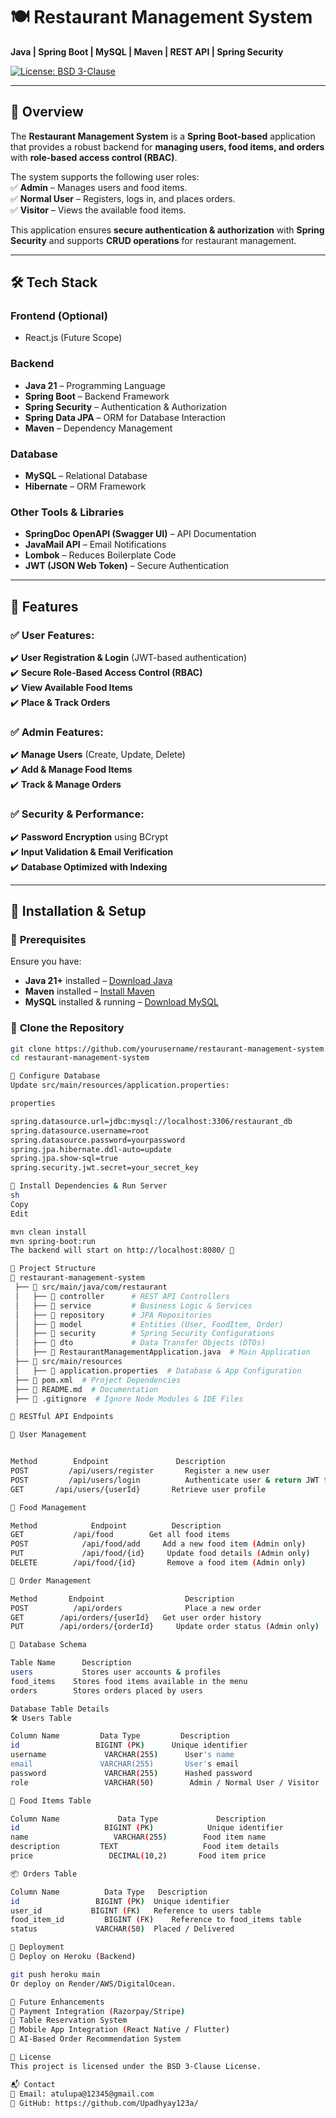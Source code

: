 # 🍽️ Restaurant Management System  
**Java | Spring Boot | MySQL | Maven | REST API | Spring Security**  

[![License: BSD 3-Clause](https://img.shields.io/badge/License-BSD--3--Clause-blue.svg)](https://opensource.org/licenses/BSD-3-Clause)  

---               

## 📌 Overview  

The **Restaurant Management System** is a **Spring Boot-based** application that provides a robust backend for **managing users, food items, and orders** with **role-based access control (RBAC)**.  

The system supports the following user roles:  
✅ **Admin** – Manages users and food items.  
✅ **Normal User** – Registers, logs in, and places orders.  
✅ **Visitor** – Views the available food items.  

This application ensures **secure authentication & authorization** with **Spring Security** and supports **CRUD operations** for restaurant management.  

---

## 🛠 Tech Stack  

### **Frontend (Optional)**  
- React.js (Future Scope)  

### **Backend**  
- **Java 21** – Programming Language  
- **Spring Boot** – Backend Framework  
- **Spring Security** – Authentication & Authorization  
- **Spring Data JPA** – ORM for Database Interaction  
- **Maven** – Dependency Management  

### **Database**  
- **MySQL** – Relational Database  
- **Hibernate** – ORM Framework  

### **Other Tools & Libraries**  
- **SpringDoc OpenAPI (Swagger UI)** – API Documentation  
- **JavaMail API** – Email Notifications  
- **Lombok** – Reduces Boilerplate Code  
- **JWT (JSON Web Token)** – Secure Authentication  

---

## 📌 Features  

### ✅ **User Features:**  
✔️ **User Registration & Login** (JWT-based authentication)  
✔️ **Secure Role-Based Access Control (RBAC)**  
✔️ **View Available Food Items**  
✔️ **Place & Track Orders**  

### ✅ **Admin Features:**  
✔️ **Manage Users** (Create, Update, Delete)  
✔️ **Add & Manage Food Items**  
✔️ **Track & Manage Orders**  

### ✅ **Security & Performance:**  
✔️ **Password Encryption** using BCrypt  
✔️ **Input Validation & Email Verification**  
✔️ **Database Optimized with Indexing**  

---

## 📌 Installation & Setup  

### 🔹 **Prerequisites**  
Ensure you have:  
- **Java 21+** installed – [Download Java](https://adoptopenjdk.net/)  
- **Maven** installed – [Install Maven](https://maven.apache.org/install.html)  
- **MySQL** installed & running – [Download MySQL](https://dev.mysql.com/downloads/)  

### 🔹 **Clone the Repository**  
```sh
git clone https://github.com/yourusername/restaurant-management-system.git
cd restaurant-management-system

🔹 Configure Database
Update src/main/resources/application.properties:

properties

spring.datasource.url=jdbc:mysql://localhost:3306/restaurant_db
spring.datasource.username=root
spring.datasource.password=yourpassword
spring.jpa.hibernate.ddl-auto=update
spring.jpa.show-sql=true
spring.security.jwt.secret=your_secret_key

🔹 Install Dependencies & Run Server
sh
Copy
Edit

mvn clean install
mvn spring-boot:run
The backend will start on http://localhost:8080/ 🚀

📌 Project Structure
📂 restaurant-management-system
 ├── 📁 src/main/java/com/restaurant
 │   ├── 📁 controller      # REST API Controllers
 │   ├── 📁 service         # Business Logic & Services
 │   ├── 📁 repository      # JPA Repositories
 │   ├── 📁 model           # Entities (User, FoodItem, Order)
 │   ├── 📁 security        # Spring Security Configurations
 │   ├── 📁 dto             # Data Transfer Objects (DTOs)
 │   ├── 📄 RestaurantManagementApplication.java  # Main Application
 ├── 📁 src/main/resources
 │   ├── 📄 application.properties  # Database & App Configuration
 ├── 📄 pom.xml  # Project Dependencies
 ├── 📄 README.md  # Documentation
 ├── 📄 .gitignore  # Ignore Node Modules & IDE Files

📌 RESTful API Endpoints

🔹 User Management


Method	      Endpoint	             Description
POST	     /api/users/register 	   Register a new user
POST	     /api/users/login	       Authenticate user & return JWT token
GET	      /api/users/{userId}	    Retrieve user profile

🔹 Food Management

Method	          Endpoint        	Description
GET	          /api/food	       Get all food items
POST	        /api/food/add  	  Add a new food item (Admin only)
PUT         	/api/food/{id}	   Update food details (Admin only)
DELETE	      /api/food/{id}	   Remove a food item (Admin only)

🔹 Order Management

Method	     Endpoint	               Description
POST	      /api/orders	           Place a new order
GET	       /api/orders/{userId}	  Get user order history
PUT	       /api/orders/{orderId}	 Update order status (Admin only)

📌 Database Schema

Table Name	    Description
users       	Stores user accounts & profiles
food_items	  Stores food items available in the menu
orders	      Stores orders placed by users

Database Table Details
🛠 Users Table

Column Name	        Data Type	      Description
id	               BIGINT (PK)	    Unique identifier
username	         VARCHAR(255)	   User's name
email	            VARCHAR(255)	   User's email
password	         VARCHAR(255)	   Hashed password
role	             VARCHAR(50)	    Admin / Normal User / Visitor

🍔 Food Items Table

Column Name          	Data Type	          Description
id	                 BIGINT (PK)	        Unique identifier
name	               VARCHAR(255)	       Food item name
description	        TEXT	               Food item details
price	              DECIMAL(10,2)	      Food item price

📦 Orders Table

Column Name	         Data Type	 Description
id	               BIGINT (PK)	Unique identifier
user_id	          BIGINT (FK)	Reference to users table
food_item_id	     BIGINT (FK)	Reference to food_items table
status	           VARCHAR(50)	Placed / Delivered

📌 Deployment
🚀 Deploy on Heroku (Backend)

git push heroku main
Or deploy on Render/AWS/DigitalOcean.

📌 Future Enhancements
🔹 Payment Integration (Razorpay/Stripe)
🔹 Table Reservation System
🔹 Mobile App Integration (React Native / Flutter)
🔹 AI-Based Order Recommendation System

📌 License
This project is licensed under the BSD 3-Clause License.

📬 Contact
📧 Email: atulupa@12345@gmail.com
🐙 GitHub: https://github.com/Upadhyay123a/
